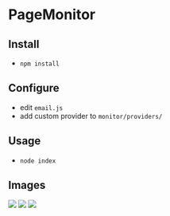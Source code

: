 PageMonitor
===========
## Install
- `npm install`

## Configure
- edit `email.js`
- add custom provider to `monitor/providers/`

## Usage
- `node index`

## Images
![](http://i.imgur.com/HEAkkpn.png)
![](http://i.imgur.com/a2wJYDZ.png)
![](http://i.imgur.com/SsCIndy.png)
